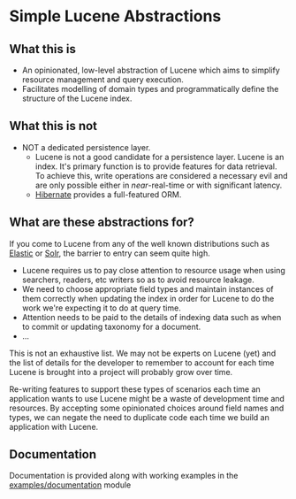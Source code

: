 # Simple Lucene Abstractions

[//]: # (![example workflow]&#40;https://github.com/iamnicknack/simple-lucene/actions/workflows/maven/badge.svg&#41;)

## What this is

* An opinionated, low-level abstraction of Lucene which aims to simplify resource management and query execution.
* Facilitates modelling of domain types and programmatically define the structure of the Lucene index.

## What this is not

* NOT a dedicated persistence layer.
    * Lucene is not a good candidate for a persistence layer. Lucene is an index. It's primary function is to provide
      features for data retrieval. To achieve this, write operations are considered a necessary evil and are only
      possible either in *near*-real-time or with significant latency.
    * [Hibernate](https://docs.jboss.org/hibernate/search/6.1/reference/en-US/html_single/) provides a full-featured
      ORM.

## What are these abstractions for?

If you come to Lucene from any of the well known distributions such as [Elastic](https://elastic.co) or
[Solr](https://solr.apache.org), the barrier to entry can seem quite high.

* Lucene requires us to pay close attention to resource usage when using searchers, readers, etc writers so as to
  avoid resource leakage.
* We need to choose appropriate field types and maintain instances of them correctly when updating the index
  in order for Lucene to do the work we're expecting it to do at query time.
* Attention needs to be paid to the details of indexing data such as when to commit or updating taxonomy for
  a document.
* ...

This is not an exhaustive list. We may not be experts on Lucene (yet) and the list of details for the
developer to remember to account for each time Lucene is brought into a project will probably grow over time.

Re-writing features to support these types of scenarios each time an application wants to use Lucene might be a
waste of development time and resources. By accepting some opinionated choices around field names and types, we
can negate the need to duplicate code each time we build an application with Lucene.

## Documentation

Documentation is provided along with working examples in the [examples/documentation](examples/documentation/README.md)
module